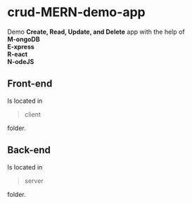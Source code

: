 # crud-MERN-demo-app

Demo **Create, Read, Update, and Delete** app with the help of\
**M-ongoDB**\
**E-xpress**\
**R-eact**\
**N-odeJS**

## Front-end

Is located in

> client

folder.

## Back-end

Is located in

> server

folder.
